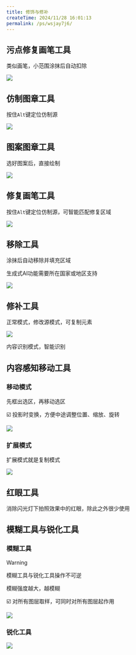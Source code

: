 ```yaml
---
title: 修饰与修补
createTime: 2024/11/28 16:01:13
permalink: /ps/wsjay7j6/
---
```

## 污点修复画笔工具

类似画笔，小范围涂抹后自动扣除

![](https://file.iglooblog.top/ps/%E5%BD%95%E5%B1%8F2025-06-07%2022.24.31.gif)

## 仿制图章工具

按住`Alt`键定位仿制源

![](https://file.iglooblog.top/ps/%E5%BD%95%E5%B1%8F2025-06-07%2022.28.28.gif)

## 图案图章工具

选好图案后，直接绘制

![](https://file.iglooblog.top/ps/%E5%BD%95%E5%B1%8F2025-06-08%2010.44.56.gif)

## 修复画笔工具

按住`Alt`键定位仿制源，可智能匹配修复区域

![](https://file.iglooblog.top/ps/%E5%BD%95%E5%B1%8F2025-06-08%2010.29.34.gif)

## 移除工具

涂抹后自动移除并填充区域

生成式AI功能需要所在国家或地区支持

![](https://file.iglooblog.top/ps/%E5%BD%95%E5%B1%8F2025-06-08%2011.02.42.gif)

## 修补工具

正常模式，修改源模式，可复制元素

![](https://file.iglooblog.top/ps/%E5%BD%95%E5%B1%8F2025-06-08%2011.11.56.gif)



内容识别模式，智能识别

## 内容感知移动工具

### 移动模式

先框出选区，再移动选区

☑️ 投影时变换，方便中途调整位置、缩放、旋转

![](https://file.iglooblog.top/ps/%E5%BD%95%E5%B1%8F2025-06-08%2010.57.06.gif)



### 扩展模式

扩展模式就是复制模式

![](https://file.iglooblog.top/ps/%E5%BD%95%E5%B1%8F2025-06-08%2010.58.51.gif)

## 红眼工具

消除闪光灯下拍照效果中的红眼，除此之外很少使用

## 模糊工具与锐化工具

### 模糊工具

> [!warning]
>
> 模糊工具与锐化工具操作不可逆

模糊强度越大，越模糊

☑️ 对所有图层取样，可同时对所有图层起作用

![](https://file.iglooblog.top/ps/%E5%BD%95%E5%B1%8F2025-06-08%2012.55.04.gif)

### 锐化工具

![](https://file.iglooblog.top/ps/%E5%BD%95%E5%B1%8F2025-06-08%2012.56.13.gif)

